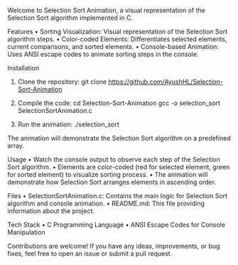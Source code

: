 Welcome to Selection Sort Animation, a visual representation of the Selection Sort algorithm implemented in C.

Features
•	Sorting Visualization: Visual representation of the Selection Sort algorithm steps.
•	Color-coded Elements: Differentiates selected elements, current comparisons, and sorted elements.
•	Console-based Animation: Uses ANSI escape codes to animate sorting steps in the console.

Installation
1.	Clone the repository:
git clone https://github.com/AyushHL/Selection-Sort-Animation

3.	Compile the code:
cd Selection-Sort-Animation
gcc -o selection_sort SelectionSortAnimation.c

4.	Run the animation:
./selection_sort

The animation will demonstrate the Selection Sort algorithm on a predefined array.

Usage
•	Watch the console output to observe each step of the Selection Sort algorithm.
•	Elements are color-coded (red for selected element, green for sorted element) to visualize sorting process.
•	The animation will demonstrate how Selection Sort arranges elements in ascending order.

Files
•	SelectionSortAnimation.c: Contains the main logic for Selection Sort algorithm and console animation.
•	README.md: This file providing information about the project.

Tech Stack
•	C Programming Language
•	ANSI Escape Codes for Console Manipulation

Contributions are welcome! If you have any ideas, improvements, or bug fixes, feel free to open an issue or submit a pull request.

